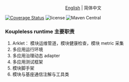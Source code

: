 <div align="center">

[English](./README.md) | 简体中文

</div>

[![Coverage Status](https://codecov.io/gh/koupleless/runtime/branch/main/graph/badge.svg)](https://codecov.io/gh/koupleless/koupleless/branch/main/graph/badge.svg)
![license](https://img.shields.io/badge/license-Apache--2.0-green.svg)
![Maven Central](https://img.shields.io/maven-central/v/com.alipay.sofa.koupleless/koupleless-runtime)

### Koupleless runtime 主要职责
1. Arklet： 模块运维管道，模块健康检查，模块 metric 采集
2. 多应用运行环境
3. 多应用治理动态 adapter
4. 多应用测试框架
5. 模块脚手架
6. 模块与基座通信注解与工具类 
